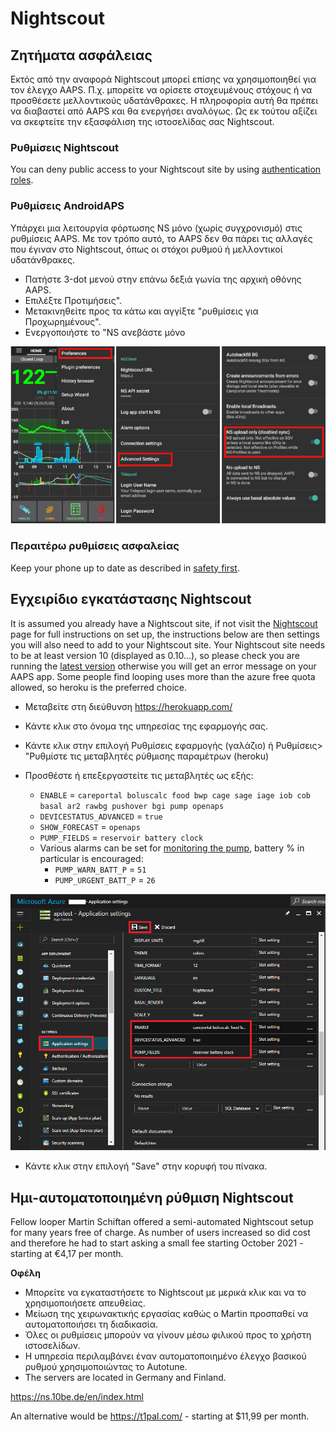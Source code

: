 # Nightscout

## Ζητήματα ασφάλειας

Εκτός από την αναφορά Nightscout μπορεί επίσης να χρησιμοποιηθεί για τον έλεγχο AAPS. Π.χ. μπορείτε να ορίσετε στοχευμένους στόχους ή να προσθέσετε μελλοντικούς υδατάνθρακες. Η πληροφορία αυτή θα πρέπει να διαβαστεί από AAPS και θα ενεργήσει αναλόγως. Ως εκ τούτου αξίζει να σκεφτείτε την εξασφάλιση της ιστοσελίδας σας Nightscout.

### Ρυθμίσεις Nightscout

You can deny public access to your Nightscout site by using [authentication roles](https://nightscout.github.io/nightscout/security).

### Ρυθμίσεις AndroidAPS

Υπάρχει μια λειτουργία φόρτωσης NS μόνο (χωρίς συγχρονισμό) στις ρυθμίσεις AAPS. Με τον τρόπο αυτό, το AAPS δεν θα πάρει τις αλλαγές που έγιναν στο Nightscout, όπως οι στόχοι ρυθμού ή μελλοντικοί υδατάνθρακες.

* Πατήστε 3-dot μενού στην επάνω δεξιά γωνία της αρχική οθόνης AAPS.
* Επιλέξτε Προτιμήσεις".
* Μετακινηθείτε προς τα κάτω και αγγίξτε "ρυθμίσεις για Προχωρημένους".
* Ενεργοποιήστε το "NS ανεβάστε μόνο

![Nightscout ανεβάστε μόνο](../images/NSsafety.png)

### Περαιτέρω ρυθμίσεις ασφαλείας

Keep your phone up to date as described in [safety first](../Getting-Started/Safety-first.md).

## Εγχειρίδιο εγκατάστασης Nightscout

It is assumed you already have a Nightscout site, if not visit the [Nightscout](http://nightscout.github.io/nightscout/new_user/) page for full instructions on set up, the instructions below are then settings you will also need to add to your Nightscout site. Your Nightscout site needs to be at least version 10 (displayed as 0.10...), so please check you are running the [latest version](https://nightscout.github.io/update/update/#updating-your-site-to-the-latest-version) otherwise you will get an error message on your AAPS app. Some people find looping uses more than the azure free quota allowed, so heroku is the preferred choice.

* Μεταβείτε στη διεύθυνση https://herokuapp.com/

* Κάντε κλικ στο όνομα της υπηρεσίας της εφαρμογής σας.

* Κάντε κλικ στην επιλογή Ρυθμίσεις εφαρμογής (γαλάζιο) ή Ρυθμίσεις> "Ρυθμίστε τις μεταβλητές ρύθμισης παραμέτρων (heroku)

* Προσθέστε ή επεξεργαστείτε τις μεταβλητές ως εξής:
  
  * `ENABLE` = `careportal boluscalc food bwp cage sage iage iob cob basal ar2 rawbg pushover bgi pump openaps`
  * `DEVICESTATUS_ADVANCED` = `true`
  * `SHOW_FORECAST` = `openaps`
  * `PUMP_FIELDS` = `reservoir battery clock`
  * Various alarms can be set for [monitoring the pump](https://github.com/nightscout/cgm-remote-monitor#pump-pump-monitoring), battery % in particular is encouraged: 
    * `PUMP_WARN_BATT_P` = `51`
    * `PUMP_URGENT_BATT_P` = `26` 

![Azure](../images/nightscout1.png)

* Κάντε κλικ στην επιλογή "Save" στην κορυφή του πίνακα.

## Ημι-αυτοματοποιημένη ρύθμιση Nightscout

Fellow looper Martin Schiftan offered a semi-automated Nightscout setup for many years free of charge. As number of users increased so did cost and therefore he had to start asking a small fee starting October 2021 - starting at €4,17 per month.

**Οφέλη**

* Μπορείτε να εγκαταστήσετε το Nightscout με μερικά κλικ και να το χρησιμοποιήσετε απευθείας. 
* Μείωση της χειρωνακτικής εργασίας καθώς ο Martin προσπαθεί να αυτοματοποιήσει τη διαδικασία.
* Όλες οι ρυθμίσεις μπορούν να γίνουν μέσω φιλικού προς το χρήστη ιστοσελίδων. 
* Η υπηρεσία περιλαμβάνει έναν αυτοματοποιημένο έλεγχο βασικού ρυθμού χρησιμοποιώντας το Autotune. 
* The servers are located in Germany and Finland.

<https://ns.10be.de/en/index.html>

An alternative would be <https://t1pal.com/> - starting at $11,99 per month.
